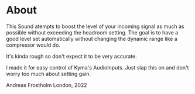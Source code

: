 # About

This Sound atempts to boost the level of your incoming signal as much as possible without exceeding the headroom setting.
The goal is to have a good level set automatically without changing the dynamic range like a compressor would do.

It's kinda rough so don't expect it to be very accurate.

I made it for easy control of Kyma's AudioInputs. Just slap this on and don't worry too much about setting gain. 

Andreas Frostholm
London, 2022
